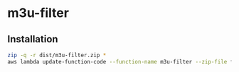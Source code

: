 # m3u-filter

## Installation

```bash
zip -q -r dist/m3u-filter.zip *
aws lambda update-function-code --function-name m3u-filter --zip-file fileb://dist/m3u-filter.zip
```
